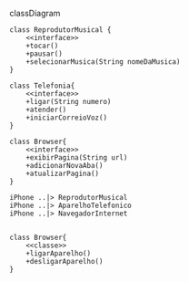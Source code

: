 classDiagram

    class ReprodutorMusical {
        <<interface>>
        +tocar()
        +pausar()
        +selecionarMusica(String nomeDaMusica)
    }
    
    class Telefonia{
        <<interface>>
        +ligar(String numero)
        +atender()
        +iniciarCorreioVoz()
    }

    class Browser{
        <<interface>>
        +exibirPagina(String url)
        +adicionarNovaAba()
        +atualizarPagina()
    }

    iPhone ..|> ReprodutorMusical
    iPhone ..|> AparelhoTelefonico
    iPhone ..|> NavegadorInternet


    class Browser{
        <<classe>>
        +ligarAparelho()
        +desligarAparelho()
    }
    
    
    
